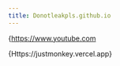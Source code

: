 ```yaml
---
title: Donotleakpls.github.io
--- 
```


 {https://www.youtube.com


 {Https://justmonkey.vercel.app}





